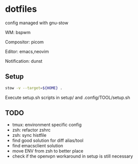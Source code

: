 # dotfiles

config managed with gnu-stow

WM: bspwm

Compositor: picom

Editor: emacs,neovim

Notification: dunst

## Setup

```sh
stow -v --target=${HOME} .
```

Execute setup.sh scripts in setup/ and .config/TOOL/setup.sh

## TODO

- tmux: environment specific config 
- zsh: refactor zshrc
- zsh: sync histfile
- find good solution for diff alias/tool
- find emacsclient solution
- move ENV from zsh to better place
- check if the openvpn workaround in setup is still necessary
